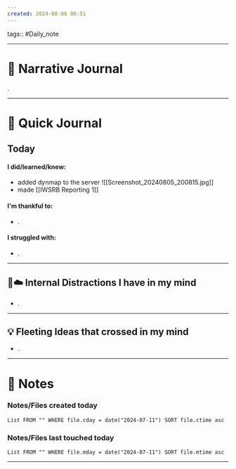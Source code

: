 ```yaml
---
created: 2024-08-06 06:51
---
```

tags:: #Daily_note

---
#  📝 Narrative Journal
.

---
# 📝 Quick Journal

## Today
#### I did/learned/knew:
- added dynmap to the server
![[Screenshot_20240805_200815.jpg]]
- made [[IWSRB Reporting 1]] 


#### I'm thankful to:
- .
#### I struggled with:
- .

---

## 🧠☁️ Internal Distractions I have in my mind
- . 

---

## 💡 Fleeting Ideas that crossed in my mind
- . 

---
# 📝 Notes

### Notes/Files created today
```dataview
List FROM "" WHERE file.cday = date("2024-07-11") SORT file.ctime asc
```

### Notes/Files last touched today
```dataview
List FROM "" WHERE file.mday = date("2024-07-11") SORT file.mtime asc
```

---